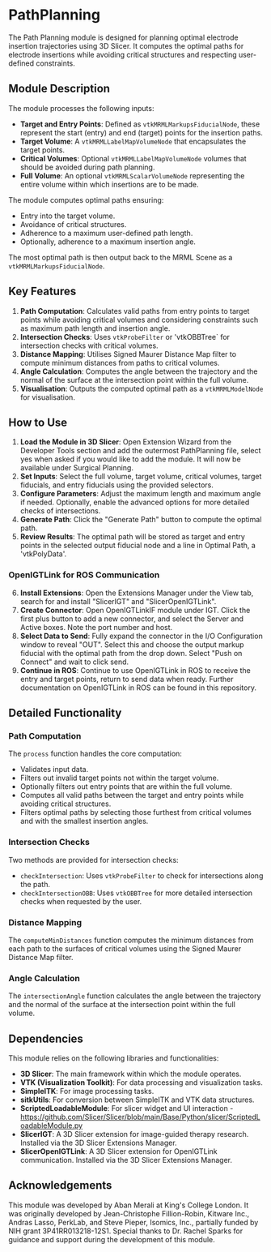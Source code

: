 # PathPlanning

The Path Planning module is designed for planning optimal electrode insertion trajectories using 3D Slicer. It computes the optimal paths for electrode insertions while avoiding critical structures and respecting user-defined constraints.

## Module Description

The module processes the following inputs:
- **Target and Entry Points**: Defined as `vtkMRMLMarkupsFiducialNode`, these represent the start (entry) and end (target) points for the insertion paths.
- **Target Volume**: A `vtkMRMLLabelMapVolumeNode` that encapsulates the target points.
- **Critical Volumes**: Optional `vtkMRMLLabelMapVolumeNode` volumes that should be avoided during path planning.
- **Full Volume**: An optional `vtkMRMLScalarVolumeNode` representing the entire volume within which insertions are to be made.

The module computes optimal paths ensuring:
- Entry into the target volume.
- Avoidance of critical structures.
- Adherence to a maximum user-defined path length.
- Optionally, adherence to a maximum insertion angle.

The most optimal path is then output back to the MRML Scene as a `vtkMRMLMarkupsFiducialNode`.

## Key Features

1. **Path Computation**: Calculates valid paths from entry points to target points while avoiding critical volumes and considering constraints such as maximum path length and insertion angle.
2. **Intersection Checks**: Uses `vtkProbeFilter` or 'vtkOBBTree` for intersection checks with critical volumes.
3. **Distance Mapping**: Utilises Signed Maurer Distance Map filter to compute minimum distances from paths to critical volumes.
4. **Angle Calculation**: Computes the angle between the trajectory and the normal of the surface at the intersection point within the full volume.
5. **Visualisation**: Outputs the computed optimal path as a `vtkMRMLModelNode` for visualisation.

## How to Use

1. **Load the Module in 3D Slicer**: Open Extension Wizard from the Developer Tools section and add the outermost PathPlanning file, select yes when asked if you would like to add the module. It will now be available under Surgical Planning.
2. **Set Inputs**: Select the full volume, target volume, critical volumes, target fiducials, and entry fiducials using the provided selectors.
3. **Configure Parameters**: Adjust the maximum length and maximum angle if needed. Optionally, enable the advanced options for more detailed checks of intersections.
4. **Generate Path**: Click the "Generate Path" button to compute the optimal path.
5. **Review Results**: The optimal path will be stored as target and entry points in the selected output fiducial node and a line in Optimal Path, a 'vtkPolyData'.
### OpenIGTLink for ROS Communication
6. **Install Extensions**: Open the Extensions Manager under the View tab, search for and install "SlicerIGT" and "SlicerOpenIGTLink".
7. **Create Connector**: Open OpenIGTLinkIF module under IGT. Click the first plus button to add a new connector, and select the Server and Active boxes. Note the port number and host.
8. **Select Data to Send**: Fully expand the connector in the I/O Configuration window to reveal "OUT". Select this and choose the output markup fiducial with the optimal path from the drop down. Select "Push on Connect" and wait to click send.
8. **Continue in ROS**: Continue to use OpenIGTLink in ROS to receive the entry and target points, return to send data when ready. Further documentation on OpenIGTLink in ROS can be found in this repository.

## Detailed Functionality

### Path Computation
The `process` function handles the core computation:
- Validates input data.
- Filters out invalid target points not within the target volume.
- Optionally filters out entry points that are within the full volume.
- Computes all valid paths between the target and entry points while avoiding critical structures.
- Filters optimal paths by selecting those furthest from critical volumes and with the smallest insertion angles.

### Intersection Checks
Two methods are provided for intersection checks:
- `checkIntersection`: Uses `vtkProbeFilter` to check for intersections along the path.
- `checkIntersectionOBB`: Uses `vtkOBBTree` for more detailed intersection checks when requested by the user.

### Distance Mapping
The `computeMinDistances` function computes the minimum distances from each path to the surfaces of critical volumes using the Signed Maurer Distance Map filter.

### Angle Calculation
The `intersectionAngle` function calculates the angle between the trajectory and the normal of the surface at the intersection point within the full volume.

## Dependencies

This module relies on the following libraries and functionalities:
- **3D Slicer**: The main framework within which the module operates.
- **VTK (Visualization Toolkit)**: For data processing and visualization tasks.
- **SimpleITK**: For image processing tasks.
- **sitkUtils**: For conversion between SimpleITK and VTK data structures.
- **ScriptedLoadableModule**: For slicer widget and UI interaction - https://github.com/Slicer/Slicer/blob/main/Base/Python/slicer/ScriptedLoadableModule.py
- **SlicerIGT**: A 3D Slicer extension for image-guided therapy research. Installed via the 3D Slicer Extensions Manager.
- **SlicerOpenIGTLink**: A 3D Slicer extension for OpenIGTLink communication. Installed via the 3D Slicer Extensions Manager.

## Acknowledgements

This module was developed by Aban Merali at King's College London. It was originally developed by Jean-Christophe Fillion-Robin, Kitware Inc., Andras Lasso, PerkLab, and Steve Pieper, Isomics, Inc., partially funded by NIH grant 3P41RR013218-12S1. Special thanks to Dr. Rachel Sparks for guidance and support during the development of this module.

 
